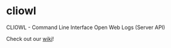 cliowl
======

CLIOWL - Command Line Interface Open Web Logs (Server API)

Check out our [wiki](https://github.com/aleva/cliowl/wiki)!

